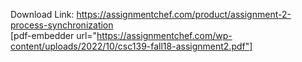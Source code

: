 Download Link: https://assignmentchef.com/product/assignment-2-process-synchronization
<br>
[pdf-embedder url="https://assignmentchef.com/wp-content/uploads/2022/10/csc139-fall18-assignment2.pdf"]